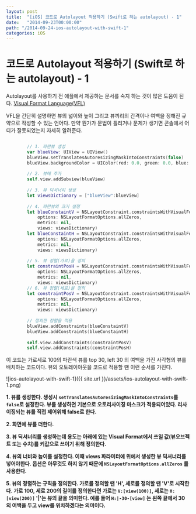 ```yaml
---
layout: post
title:  "[iOS] 코드로 Autolayout 적용하기 (Swift로 하는 autolayout) - 1"
date:   "2014-09-23T00:00:00"
path: "/2014-09-24-ios-autolayout-with-swift-1"
categories: iOS
---
```

# 코드로 Autolayout 적용하기 (Swift로 하는 autolayout) - 1

Autolayout를 사용하기 전 애플에서 제공하는 문서를 숙지 하는 것이 많은 도움이 된다. 
[Visual Format Language(VFL)](https://developer.apple.com/library/ios/documentation/UserExperience/Conceptual/AutolayoutPG/VisualFormatLanguage/VisualFormatLanguage.html)

VFL을 간단히 설명하면 뷰의 넓이와 높이 그리고 뷰끼리의 간격이나 여백을 정해진 규약으로 작성할 수 있는 언어다. 만약 뭔가가 문법이 틀리거나 문제가 생기면 콘솔에서 어디가 잘못되었는지 자세히 알려준다.


```swift

        // 1. 파란뷰 생성
        var blueView: UIView = UIView()
        blueView.setTranslatesAutoresizingMaskIntoConstraints(false)
        blueView.backgroundColor = UIColor(red: 0.0, green: 0.0, blue: 1.0, alpha: 1.0)
        
        // 2. 뷰에 추가
        self.view.addSubview(blueView)
        
        // 3. 뷰 딕셔너리 생성
        let viewsDictionary = ["blueView":blueView]
        
        // 4. 파란뷰의 크기 설정
        let blueConstaintV = NSLayoutConstraint.constraintsWithVisualFormat("V:[blueView(100)]",
            options: NSLayoutFormatOptions.allZeros,
            metrics: nil,
            views: viewsDictionary)
        let blueConstaintH = NSLayoutConstraint.constraintsWithVisualFormat("H:[blueView(100)]",
            options: NSLayoutFormatOptions.allZeros,
            metrics: nil,
            views: viewsDictionary)
        
        // 5. 뷰 정렬(가로)을 정의
        let constraintPosH = NSLayoutConstraint.constraintsWithVisualFormat("H:|-30-[blueView]",
            options: NSLayoutFormatOptions.allZeros,
            metrics: nil,
            views: viewsDictionary)
        // 6. 뷰 정렬(세로)을 정의
        let constraintPosV = NSLayoutConstraint.constraintsWithVisualFormat("V:|-130-[blueView]",
            options: NSLayoutFormatOptions.allZeros,
            metrics: nil,
            views: viewsDictionary)
        
        // 정의한 정렬을 적용
        blueView.addConstraints(blueConstaintV)
        blueView.addConstraints(blueConstaintH)
        
        self.view.addConstraints(constraintPosV)
        self.view.addConstraints(constraintPosH)

```

이 코드는 가로세로 100의 파란색 뷰를 top 30, left 30 의 여백을 가진 사각형의 뷰를 배치하는 코드이다.
뷰의 오토레이아웃을 코드로 적용할 땐 이런 순서를 가진다.

![ios-autolayout-with-swift-1]({{ site.url }}/assets/ios-autolayout-with-swift-1.png)

**1. 뷰를 생성한다. 생성시 `setTranslatesAutoresizingMaskIntoConstraints`를 `false`로 설정한다. 뷰를 생성하면 기본으로 오토리사이징 마스크가 적용되어있다. 리사이징되는 뷰를 직접 제어위해 false로 한다.**

**2. 화면에 뷰를 더한다.**

**3. 뷰 딕셔너리를 생성하는데 용도는 아래에 있는 Visual Format에서 쓰일 값(뷰오브젝트 또는 수치)를 키값으로 쓰이기 위해 정의한다.**

**4. 뷰의 너비와 높이를 설정한다. 이때 views 파라미터에 위에서 생성한 뷰 딕셔너리를 넣어야한다. 옵션은 아무것도 하지 않기 때문에 `NSLayoutFormatOptions.allZeros` 를 사용한다.**

**5. 뷰의 정렬하는 규칙을 정의한다. 가로를 정의할 땐 'H', 세로를 정의할 땐 'V'로 시작한다. 가로 100, 세로 200의 길이를 정의한다면 가로는 `V:[view(100)]`, 세로는 `H:[view(200)]` '|'는 뷰의 끝을 의미한다. 예를 들어 `H:|-30-[view]` 는 왼쪽 끝에서 30 의 여백을 두고 view를 위치하겠다는 의미이다.**
